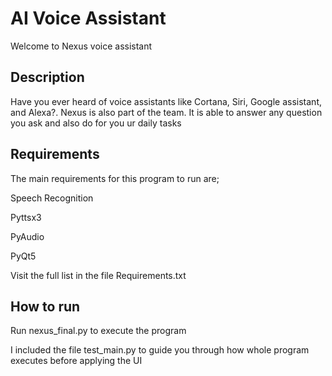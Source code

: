 # AI Voice Assistant 
Welcome to Nexus voice assistant 

## Description
Have you ever heard of voice assistants like Cortana, Siri, Google assistant, and Alexa?. Nexus is also part of the team. It is able to answer any question you ask and also do for you ur daily tasks

## Requirements
The main requirements for this program to run are;

Speech Recognition

Pyttsx3

PyAudio

PyQt5

Visit the full list in the file Requirements.txt


## How to run
Run nexus_final.py to execute the program


I included the file test_main.py to guide you through how whole program executes before applying the UI
